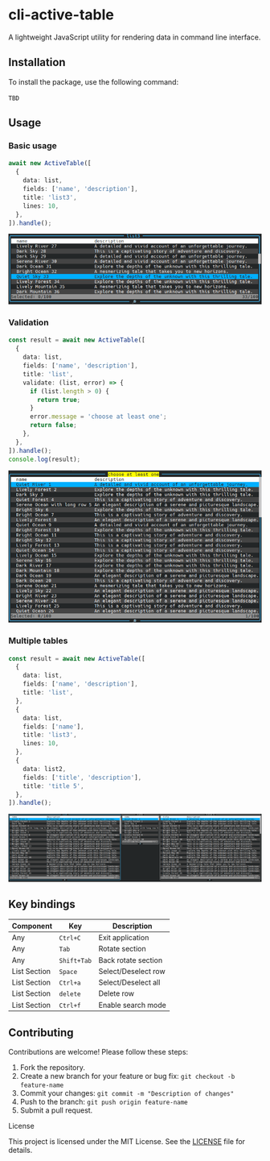 # cli-active-table

A lightweight JavaScript utility for rendering data in command line interface.

## Installation

To install the package, use the following command:

`TBD`

## Usage

### Basic usage

```typescript
await new ActiveTable([
  {
    data: list,
    fields: ['name', 'description'],
    title: 'list3',
    lines: 10,
  },
]).handle();
```

![Screenshot 1](./assets/screenshot_1.png)

### Validation

```typescript
const result = await new ActiveTable([
  {
    data: list,
    fields: ['name', 'description'],
    title: 'list',
    validate: (list, error) => {
      if (list.length > 0) {
        return true;
      }
      error.message = 'choose at least one';
      return false;
    },
  },
]).handle();
console.log(result);
```

![Screenshot 2](./assets/screenshot_2.png)

### Multiple tables

```typescript
const result = await new ActiveTable([
  {
    data: list,
    fields: ['name', 'description'],
    title: 'list',
  },
  {
    data: list,
    fields: ['name'],
    title: 'list3',
    lines: 10,
  },
  {
    data: list2,
    fields: ['title', 'description'],
    title: 'title 5',
  },
]).handle();
```

![Screenshot 3](./assets/screenshot_3.png)

## Key bindings

| Component    | Key         | Description         |
| ------------ | ----------- | ------------------- |
| Any          | `Ctrl+C`    | Exit application    |
| Any          | `Tab`       | Rotate section      |
| Any          | `Shift+Tab` | Back rotate section |
| List Section | `Space`     | Select/Deselect row |
| List Section | `Ctrl+a`    | Select/Deselect all |
| List Section | `delete`    | Delete row          |
| List Section | `Ctrl+f`    | Enable search mode  |

## Contributing

Contributions are welcome! Please follow these steps:

1. Fork the repository.
2. Create a new branch for your feature or bug fix: `git checkout -b feature-name`
3. Commit your changes: `git commit -m "Description of changes"`
4. Push to the branch: `git push origin feature-name`
5. Submit a pull request.

License

This project is licensed under the MIT License. See the [LICENSE](./LICENSE) file for details.
